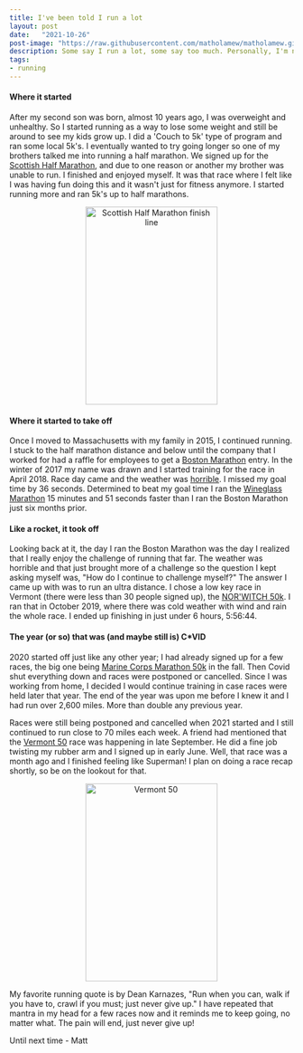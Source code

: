 ```yaml
---
title: I've been told I run a lot
layout: post
date:   "2021-10-26"
post-image: "https://raw.githubusercontent.com/matholamew/matholamew.github.io/master/assets/images/2021-10-26post/trailRunner.png"
description: Some say I run a lot, some say too much. Personally, I'm not sure about any of that.
tags:
- running
---
```

#### **Where it started**
After my second son was born, almost 10 years ago, I was overweight and unhealthy. So I started running as a way to lose some weight and still be around to see my kids grow up. I did a 'Couch to 5k' type of program and ran some local 5k's. I eventually wanted to try going longer so one of my brothers talked me into running a half marathon. We signed up for the <a href="https://www.scottishhalfmarathon.com/" title="Scottish Half Marathon">Scottish Half Marathon</a>, and due to one reason or another my brother was unable to run. I finished and enjoyed myself. It was that race where I felt like I was having fun doing this and it wasn't just for fitness anymore. I started running more and ran 5k's up to half marathons.
<div style="text-align: center;">
<img src="https://raw.githubusercontent.com/matholamew/matholamew.github.io/master/assets/images/2021-10-26post/ScottishHalf.png" alt="Scottish Half Marathon finish line" title="Scottish Half Marathon finish line" width="234" height="350"/>
</div>

#### **Where it started to take off**
Once I moved to Massachusetts with my family in 2015, I continued running. I stuck to the half marathon distance and below until the company that I worked for had a raffle for employees to get a <a href="https://www.baa.org/races/boston-marathon" title="Boston Marathon">Boston Marathon</a> entry. In the winter of 2017 my name was drawn and I started training for the race in April 2018. Race day came and the weather was <a href="https://www.sbnation.com/lookit/2018/4/16/17242356/boston-marathon-weather-video-rain-wind" title="Boston Marathon 2018 weather">horrible</a>. I missed my goal time by 36 seconds. Determined to beat my goal time I ran the <a href="https://www.wineglassmarathon.com/" title="Wineglass Marathon">Wineglass Marathon</a> 15 minutes and 51 seconds faster than I ran the Boston Marathon just six months prior.

#### **Like a rocket, it took off**
Looking back at it, the day I ran the Boston Marathon was the day I realized that I really enjoy the challenge of running that far. The weather was horrible and that just brought more of a challenge so the question I kept asking myself was, "How do I continue to challenge myself?" The answer I came up with was to run an ultra distance. I chose a low key race in Vermont (there were less than 30 people signed up), the <a href="https://www.runthewitch.com/" title="NOR'WITCH 50k">NOR'WITCH 50k</a>. I ran that in October 2019, where there was cold weather with wind and rain the whole race. I ended up finishing in just under 6 hours, 5:56:44.

#### **The year (or so) that was (and maybe still is) C*VID**
2020 started off just like any other year; I had already signed up for a few races, the big one being <a href="https://www.marinemarathon.com/events/marathon/mcm-weekend/mcm50k" title="Marine Corps Marathon 50k">Marine Corps Marathon 50k</a> in the fall. Then Covid shut everything down and races were postponed or cancelled. Since I was working from home, I decided I would continue training in case races were held later that year. The end of the year was upon me before I knew it and I had run over 2,600 miles. More than double any previous year.

Races were still being postponed and cancelled when 2021 started and I still continued to run close to 70 miles each week. A friend had mentioned that the <a href="https://vermont50.com/" title="Vermont 50">Vermont 50</a> race was happening in late September. He did a fine job twisting my rubber arm and I signed up in early June. Well, that race was a month ago and I finished feeling like Superman! I plan on doing a race recap shortly, so be on the lookout for that.
<div style="text-align: center;">
<img src="https://raw.githubusercontent.com/matholamew/matholamew.github.io/master/assets/images/2021-10-26post/VT50.png" alt="Vermont 50" title="Vermont 50 - about 2 miles from the finish" class="centerImage" width="234" height="350"/>
</div>

My favorite running quote is by Dean Karnazes, "Run when you can, walk if you have to, crawl if you must; just never give up." I have repeated that mantra in my head for a few races now and it reminds me to keep going, no matter what. The pain will end, just never give up!

Until next time - Matt
